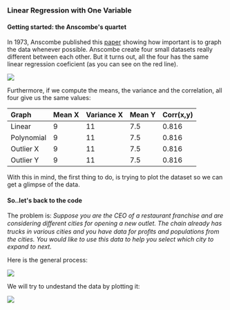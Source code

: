 ### [](#header-3) Linear Regression with One Variable

#### [](#header-4) Getting started: the Anscombe's quartet

In 1973, Anscombe published this [paper](http://www.sjsu.edu/faculty/gerstman/StatPrimer/anscombe1973.pdf) showing how important is to graph the data whenever possible. Anscombe create four small datasets really different between each other. 
But it turns out, all the four has the same linear regression coeficient (as you can see on the red line).

![](http://lightgroup.com.ar/images_dana/anscombe.png)

Furthermore, if we compute the means, the variance and the correlation, all four give us the same values:

| Graph        | Mean X  | Variance X | Mean Y | Corr(x,y) |
|:-------------|:--------|:-----------|:-------|:----------|
| Linear       | 9       | 11         | 7.5    | 0.816     |
| Polynomial   | 9       | 11         | 7.5    | 0.816     |
| Outlier X    | 9       | 11         | 7.5    | 0.816     |
| Outlier Y    | 9       | 11         | 7.5    | 0.816     |


With this in mind, the first thing to do, is trying to plot the dataset so we can get a glimpse of the data.

#### [](#header-4) So..let's back to the code

The problem is:  _Suppose you are the CEO of a restaurant franchise and are considering diﬀerent cities for opening a new outlet. The chain already has trucks in various cities and you have data for proﬁts and populations from the cities. You would like to use this data to help you select which city to expand to next._

Here is the general process:

![](https://www.lucidchart.com/publicSegments/view/2ee9f10a-5d8d-4453-8c2f-f029dd200341/image.jpeg)

We will try to undestand the data by plotting it:

![](http://lightgroup.com.ar/images_dana/Plotting_Data.PNG)




